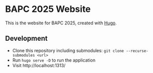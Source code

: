 # BAPC 2025 Website
This is the website for BAPC 2025, created with [Hugo](https://gohugo.io/).

## Development
- Clone this repository including submodules: `git clone --recurse-submodules <url>`
- Run `hugo serve -D` to run the application
- Visit http://localhost:1313/
